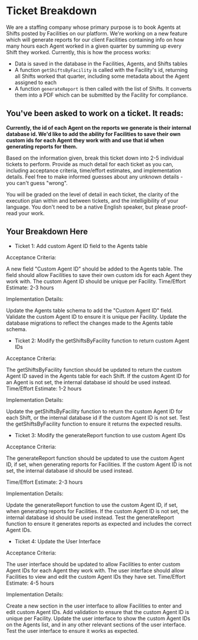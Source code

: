 # Ticket Breakdown
We are a staffing company whose primary purpose is to book Agents at Shifts posted by Facilities on our platform. We're working on a new feature which will generate reports for our client Facilities containing info on how many hours each Agent worked in a given quarter by summing up every Shift they worked. Currently, this is how the process works:

- Data is saved in the database in the Facilities, Agents, and Shifts tables
- A function `getShiftsByFacility` is called with the Facility's id, returning all Shifts worked that quarter, including some metadata about the Agent assigned to each
- A function `generateReport` is then called with the list of Shifts. It converts them into a PDF which can be submitted by the Facility for compliance.

## You've been asked to work on a ticket. It reads:

**Currently, the id of each Agent on the reports we generate is their internal database id. We'd like to add the ability for Facilities to save their own custom ids for each Agent they work with and use that id when generating reports for them.**


Based on the information given, break this ticket down into 2-5 individual tickets to perform. Provide as much detail for each ticket as you can, including acceptance criteria, time/effort estimates, and implementation details. Feel free to make informed guesses about any unknown details - you can't guess "wrong".


You will be graded on the level of detail in each ticket, the clarity of the execution plan within and between tickets, and the intelligibility of your language. You don't need to be a native English speaker, but please proof-read your work.

## Your Breakdown Here

- Ticket 1: Add custom Agent ID field to the Agents table

Acceptance Criteria:

A new field "Custom Agent ID" should be added to the Agents table.
The field should allow Facilities to save their own custom ids for each Agent they work with.
The custom Agent ID should be unique per Facility.
Time/Effort Estimate: 2-3 hours

Implementation Details:

Update the Agents table schema to add the "Custom Agent ID" field.
Validate the custom Agent ID to ensure it is unique per Facility.
Update the database migrations to reflect the changes made to the Agents table schema.


- Ticket 2: Modify the getShiftsByFacility function to return custom Agent IDs

Acceptance Criteria:

The getShiftsByFacility function should be updated to return the custom Agent ID saved in the Agents table for each Shift.
If the custom Agent ID for an Agent is not set, the internal database id should be used instead.
Time/Effort Estimate: 1-2 hours

Implementation Details:

Update the getShiftsByFacility function to return the custom Agent ID for each Shift, or the internal database id if the custom Agent ID is not set.
Test the getShiftsByFacility function to ensure it returns the expected results.

- Ticket 3: Modify the generateReport function to use custom Agent IDs

Acceptance Criteria:

The generateReport function should be updated to use the custom Agent ID, if set, when generating reports for Facilities.
If the custom Agent ID is not set, the internal database id should be used instead.

Time/Effort Estimate: 2-3 hours

Implementation Details:

Update the generateReport function to use the custom Agent ID, if set, when generating reports for Facilities.
If the custom Agent ID is not set, the internal database id should be used instead.
Test the generateReport function to ensure it generates reports as expected and includes the correct Agent IDs.

- Ticket 4: Update the User Interface

Acceptance Criteria:

The user interface should be updated to allow Facilities to enter custom Agent IDs for each Agent they work with.
The user interface should allow Facilities to view and edit the custom Agent IDs they have set.
Time/Effort Estimate: 4-5 hours

Implementation Details:

Create a new section in the user interface to allow Facilities to enter and edit custom Agent IDs.
Add validation to ensure that the custom Agent ID is unique per Facility.
Update the user interface to show the custom Agent IDs on the Agents list, and in any other relevant sections of the user interface.
Test the user interface to ensure it works as expected.
